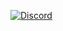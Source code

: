 [![Discord](https://img.shields.io/badge/Discord-%237289DA.svg?logo=discord&logoColor=white)](https://discord.gg/terry980401) 

